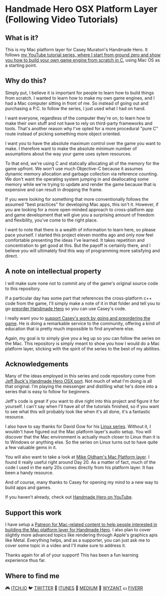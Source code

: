 # Handmade Hero OSX Platform Layer (Following Video Tutorials) 

## What is it?
This is my Mac platform layer for Casey Muratori's Handmade Hero. It follows [my YouTube tutorial series, where I start from ground zero and show you how to build your own game engine from scratch in C](https://youtu.be/M5l6CvHwWsc), using Mac OS as a starting point. 

## Why do this?
Simply put, I believe it is important for people to learn how to build things from scratch. I wanted to learn how to make my own game engines, and I had a Mac computer sitting in front of me. So instead of going out and purchasing a P.C. to follow the series, I just used what I had on hand.

I want everyone, regardless of the computer they're on, to learn how to make their own stuff and not have to rely on third-party frameworks and tools. That's another reason why I've opted for a more procedural "pure C" route instead of picking something more object oriented.

I want you to have the absolute maximum control over the game you want to make. I therefore want to make the absolute minimum number of assumptions about the way your game uses sytem resources. 

To that end, we're using C and statically allocating all of the memory for the game upfront. We won't use much Objective-C because it assumes dynamic memory allocation and garbage collection via reference counting. We don't want the operating system jumping in and deallocating some memory while we're trying to update and render the game because that is expensive and can result in dropping the frame.

If you were looking for something that more conventionally follows the assumed "best practices" for developing Mac apps, this isn't it. However, if you are looking for a more open-minded approach to cross-platform app and game development that will give you a surprising amount of freedom and flexibility, you've come to the right place.

I want to note that there is a wealth of information to learn here, so please pace yourself. I started this project eleven months ago and only now feel comfortable presenting the ideas I've learned. It takes repetition and concentration to get good at this. But the payoff is certainly there, and I believe you will ultimately find this way of programming more satisfying and direct.

## A note on intellectual property
I will make sure none not to commit any of the game's original source code to this repository.

If a particular day has some part that references the cross-platform c++ code from the game, I'll simply make a note of it in that folder and tell you to go [preorder Handmade Hero](https://handmadehero.org) so you can use Casey's code.

I really want you to [support Casey's work by going and preordering the game](https://handmadehero.org). He is doing a remarkable service to the community, offering a kind of education that is pretty much impossible to find anywhere else.

Again, my goal is to simply give you a leg up so you can follow the series on the Mac. This repository is simply meant to show you how I would do a Mac platform layer, sticking with the spirit of the series to the best of my abilities.

## Acknowledgements
Many of the ideas employed in this series and code repository come from [Jeff Buck's Handmade Hero OSX port](https://github.com/itfrombit/osx_handmade). Not much of what I'm doing is all that original. I'm playing the messenger and distilling what he's done into a series that is easy to follow for beginners.

Jeff's code is great if you want to dive right into this project and figure it for yourself. I can't say when I'll have all of the tutorials finished, so if you want to see what this will probably look like when it's all done, it's a fantastic resource.

I also have to say thanks for David Gow for his [Linux series](https://davidgow.net/handmadepenguin/). Without it, I wouldn't have figured out the Mac platform layer's audio setup. You will discover that the Mac environment is actually much closer to Linux than it is to Windows or anything else. So the series on Linux turns out to have quite a few valuable gems in it.

You will also want to take a look at [Mike Oldham's Mac Platform layer](https://github.com/tarouszars/handmadehero_mac). I found it really useful right around Day 20. As a matter of fact, much of the code I used in the early 20s comes directly from his platform layer. It has been a handy resource.

And of course, many thanks to Casey for opening my mind to a new way to build apps and games.

If you haven't already, check out [Handmade Hero on YouTube](https://www.youtube.com/user/handmadeheroarchive).

## Support this work
I have setup a [Patreon for Mac-related content to help people interested in building the Mac platform layer for Handmade Hero](https://www.patreon.com/tedbendixson). I also plan to cover slightly more advanced topics like rendering through Apple's graphics apis like Metal. Everything helps, and as a supporter, you can just ask me to cover some topic in a video and I'll make sure to address it.

Thanks again for all of your support! This has been a fun learning experience thus far.

## Where to find me
🎮 [ITCH.IO](https://tedbendixson.itch.io/cove-kid)
🐦 [TWITTER](https://twitter.com/TBendixson)
📱 [ITUNES](https://apps.apple.com/us/developer/send-it-apps-llc/id1139954390)
📄 [MEDIUM](https://theobendixson.medium.com)
🦉 [WYZANT](https://www.wyzant.com/tutor/profile)
💵 [FIVERR](https://www.fiverr.com/tedbendixson)
